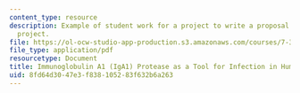 ```yaml
---
content_type: resource
description: Example of student work for a project to write a proposal for a research
  project.
file: https://ol-ocw-studio-app-production.s3.amazonaws.com/courses/7-345-evolution-of-the-immune-system-spring-2005/8fd64d3047e3f838105283f632b6a263_franciswolenski.pdf
file_type: application/pdf
resourcetype: Document
title: Immunoglobulin A1 (IgA1) Protease as a Tool for Infection in Humans and Chimpanzees
uid: 8fd64d30-47e3-f838-1052-83f632b6a263
---
```

